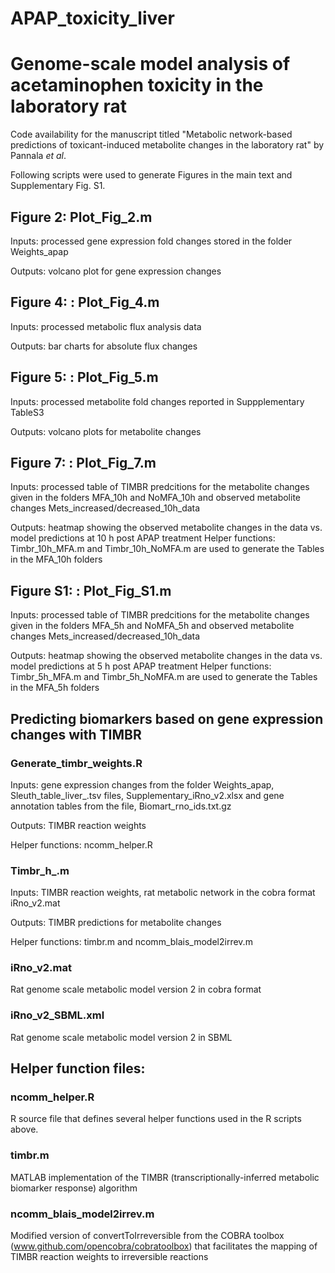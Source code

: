 # APAP_toxicity_liver
# Genome-scale model analysis of acetaminophen toxicity in the laboratory rat 
Code availability for the manuscript titled "Metabolic network-based predictions of toxicant-induced metabolite changes in the laboratory rat" by Pannala *et al*.

Following scripts were used to generate Figures in the main text and Supplementary Fig. S1. 

## Figure 2: Plot_Fig_2.m
Inputs: processed gene expression fold changes stored in the folder Weights_apap

Outputs: volcano plot for gene expression changes

## Figure 4: : Plot_Fig_4.m
Inputs: processed metabolic flux analysis data

Outputs: bar charts for absolute flux changes

## Figure 5: : Plot_Fig_5.m
Inputs: processed metabolite fold changes reported in Suppplementary TableS3

Outputs: volcano plots for metabolite changes

## Figure 7: : Plot_Fig_7.m
Inputs: processed table of TIMBR predcitions for the metabolite changes given in the folders MFA_10h and NoMFA_10h and observed metabolite changes Mets_increased/decreased_10h_data

Outputs: heatmap showing the observed metabolite changes in the data vs. model predictions at 10 h post APAP treatment
Helper functions: Timbr_10h_MFA.m and Timbr_10h_NoMFA.m are used to generate the Tables in the MFA_10h folders

## Figure S1: : Plot_Fig_S1.m
Inputs: processed table of TIMBR predcitions for the metabolite changes given in the folders MFA_5h and NoMFA_5h and observed metabolite changes Mets_increased/decreased_10h_data

Outputs: heatmap showing the observed metabolite changes in the data vs. model predictions at 5 h post APAP treatment 
Helper functions: Timbr_5h_MFA.m and Timbr_5h_NoMFA.m are used to generate the Tables in the MFA_5h folders

## Predicting biomarkers based on gene expression changes with __TIMBR__

### Generate_timbr_weights.R

Inputs: gene expression changes from the folder Weights_apap, Sleuth_table_liver_.tsv files, Supplementary_iRno_v2.xlsx and gene       annotation tables from the file, Biomart_rno_ids.txt.gz
  
Outputs: TIMBR reaction weights
  
Helper functions: ncomm_helper.R

### Timbr_h_.m

Inputs: TIMBR reaction weights, rat metabolic network in the cobra format iRno_v2.mat
  
Outputs: TIMBR predictions for metabolite changes
  
Helper functions: timbr.m and ncomm_blais_model2irrev.m

### iRno_v2.mat
Rat genome scale metabolic model version 2 in cobra format

### iRno_v2_SBML.xml
Rat genome scale metabolic model version 2 in SBML

## Helper function files:

### ncomm_helper.R
R source file that defines several helper functions used in the R scripts above.

### timbr.m
MATLAB implementation of the TIMBR (transcriptionally-inferred metabolic biomarker response) algorithm

### ncomm_blais_model2irrev.m
Modified version of convertToIrreversible from the COBRA toolbox (www.github.com/opencobra/cobratoolbox) 
that facilitates the mapping of TIMBR reaction weights to irreversible reactions
